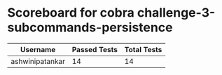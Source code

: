 # Scoreboard for cobra challenge-3-subcommands-persistence

| Username   | Passed Tests | Total Tests |
|------------|--------------|-------------|
| ashwinipatankar | 14 | 14 |
